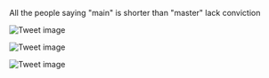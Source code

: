 All the people saying "main" is shorter than "master" lack conviction


![Tweet image](/assets/crosspoast/GagGfwJbEDEr-wE.png)

![Tweet image](/assets/crosspoast/GagGilobUAAmkjb.png)

![Tweet image](/assets/crosspoast/GagGlw-awAAiwGf.png)

